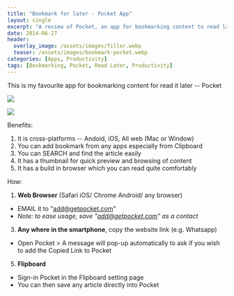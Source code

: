 ```yaml
---
title: "Bookmark for later - Pocket App"
layout: single
excerpt: "A review of Pocket, an app for bookmarking content to read later."
date: 2014-06-27
header:
  overlay_image: /assets/images/filler.webp
  teaser: /assets/images/bookmark-pocket.webp
categories: [Apps, Productivity]
tags: [Bookmarking, Pocket, Read Later, Productivity]
---
```


This is my favourite app for bookmarking content for read it later -- Pocket  

[![](https://blogger.googleusercontent.com/img/b/R29vZ2xl/AVvXsEjw1Bq3vONCi1FPZO1g7ajDGThX40rv6voPi5FIbXFffHx7pJFAKgYPlNsN2QWWNvy8efNi_fJew0ipGyIXVVLJtATIdTANcaul2GOCuN2-EpTQqqT_PYzfi9RXDF_R-mbStRiexEhWCBs/s1600/Screen+Shot+2014-06-27+at+2.58.14+PM.png)](https://blogger.googleusercontent.com/img/b/R29vZ2xl/AVvXsEjw1Bq3vONCi1FPZO1g7ajDGThX40rv6voPi5FIbXFffHx7pJFAKgYPlNsN2QWWNvy8efNi_fJew0ipGyIXVVLJtATIdTANcaul2GOCuN2-EpTQqqT_PYzfi9RXDF_R-mbStRiexEhWCBs/s1600/Screen+Shot+2014-06-27+at+2.58.14+PM.png)

  

[![](https://blogger.googleusercontent.com/img/b/R29vZ2xl/AVvXsEjvLm99We5Ys-aSW3nnfWj9IjGe-RnRLls3liJUkijIoyqSAC1p7OkKdE4jq5nTFaxSvTN32R2LVoQRk8kXHYS-l28LesFlQKZOvPso3MwgC64K6iS_6L1_xEUzlLbVMF18vwmnR4ObaQE/s1600/Screen+Shot+2014-06-27+at+2.58.01+PM.png)](https://blogger.googleusercontent.com/img/b/R29vZ2xl/AVvXsEjvLm99We5Ys-aSW3nnfWj9IjGe-RnRLls3liJUkijIoyqSAC1p7OkKdE4jq5nTFaxSvTN32R2LVoQRk8kXHYS-l28LesFlQKZOvPso3MwgC64K6iS_6L1_xEUzlLbVMF18vwmnR4ObaQE/s1600/Screen+Shot+2014-06-27+at+2.58.01+PM.png)
  

Benefits:

1. It is cross-platforms -- Andoid, iOS, All web (Mac or Window)
2. You can add bookmark from any apps especially from Clipboard
3. You can SEARCH and find the article easily
4. It has a thumbnail for quick preview and browsing of content
5. It has a build in browser which you can read quite comfortably

  


How:

1. **Web Browser** (Safari iOS/ Chrome Android/ any browser)

* EMAIL it to "add@getpocket.com"
* *Note: to ease usage, save "add@getpocket.com" as a contact*

3. **Any where in the smartphone**, copy the website link (e.g. Whatsapp)

* Open Pocket > A message will pop-up automatically to ask if you wish to add the Copied Link to Pocket

5. **Flipboard**

* Sign-in Pocket in the Flipboard setting page
* You can then save any article directly into Pocket

  


  



